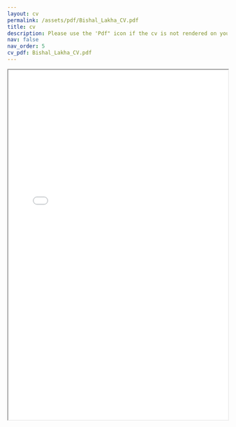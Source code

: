 ```yaml
---
layout: cv
permalink: /assets/pdf/Bishal_Lakha_CV.pdf
title: cv
description: Please use the 'Pdf" icon if the cv is not rendered on your browser.
nav: false
nav_order: 5
cv_pdf: Bishal_Lakha_CV.pdf
---
```


<div style="width: 100%; height:800">
<iframe
src="/assets/pdf/Bishal_Lakha_CV.pdf" 
width="100%" 
height="800">
</iframe>
</div>